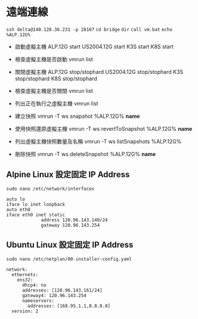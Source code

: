 # **遠端連線**

`ssh delta@140.128.36.231 -p 28167`
`cd bridge`
`dir`
`call vm.bat`
`echo %ALP.12G%`

* 啟動虛擬主機
   ALP.12G start
   US2004.12G start
   K3S start
   K8S start
   
* 檢查虛擬主機是否啟動
   vmrun list

* 關閉虛擬主機
   ALP.12G stop/stophard
   US2004.12G stop/stophard
   K3S stop/stophard
   K8S stop/stophard
   
* 檢查虛擬主機是否關閉
   vmrun list
   
* 列出正在執行之虛擬主機
   vmrun list
   
* 建立快照
   vmrun -T ws snapshot %ALP.12G% **name**
   
* 使用快照還原虛擬主機
   vmrun  -T ws revertToSnapshot %ALP.12G% **name**

* 列出虛擬主機快照數量及名稱
   vmrun -T ws listSnapshots %ALP.12G%

* 刪除快照
   vmrun -T ws deleteSnapshot %ALP.12G% **name**

## **Alpine Linux 設定固定 IP Address**

`sudo nano /etc/network/interfaces`

```
auto lo
iface lo inet loopback
auto eth0
iface eth0 inet static
             address 120.96.143.140/24
             gateway 120.96.143.254
```

## **Ubuntu Linux 設定固定 IP Address**

`sudo nano /etc/netplan/00-installer-config.yaml`

```
network:
  ethernets:
    ens32:
      dhcp4: no
      addresses: [120.96.143.161/24]
      gateway4: 120.96.143.254
      nameservers:
        addresses: [168.95.1.1,8.8.8.8]
  version: 2
```

